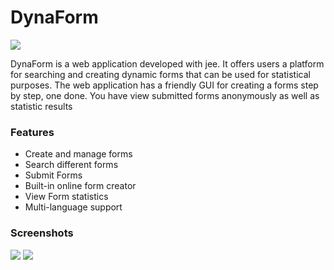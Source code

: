 
# DynaForm
<image  src="https://github.com/oussama-reguez/Dynaform_jsf/blob/master/dynaform.png?raw=true"/>

DynaForm is a web application developed with jee. It offers users a platform for searching and creating dynamic forms that can be used for statistical purposes. The web application has a friendly GUI for creating a forms step by step, one done. You have view submitted forms anonymously as well as statistic results

### Features

- Create and manage forms
- Search different forms 
- Submit Forms 
- Built-in online form creator
- View Form statistics
- Multi-language support 

### Screenshots

<image  src="https://github.com/oussama-reguez/Dynaform_jsf/blob/master/dynaform1.png?raw=true"/>
<image  src="https://github.com/oussama-reguez/Dynaform_jsf/blob/master/dynaform2.png?raw=true"/>
